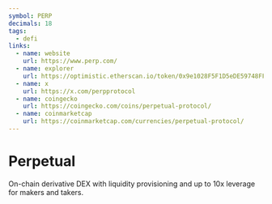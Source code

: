 ```yaml
---
symbol: PERP
decimals: 18
tags:
  - defi
links:
  - name: website
    url: https://www.perp.com/
  - name: explorer
    url: https://optimistic.etherscan.io/token/0x9e1028F5F1D5eDE59748FFceE5532509976840E0
  - name: x
    url: https://x.com/perpprotocol
  - name: coingecko
    url: https://coingecko.com/coins/perpetual-protocol/
  - name: coinmarketcap
    url: https://coinmarketcap.com/currencies/perpetual-protocol/
---
```


# Perpetual

On-chain derivative DEX with liquidity provisioning and up to 10x leverage for makers and takers.
